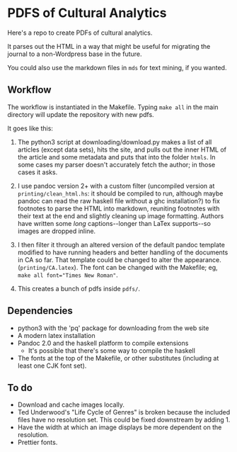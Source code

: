 # PDFS of Cultural Analytics

Here's a repo to create PDFs of cultural analytics.

It parses out the HTML in a way that might be useful for migrating the journal to a non-Wordpress base in the future.

You could also use the markdown files in `mds` for text mining, if you wanted.

## Workflow

The workflow is instantiated in the Makefile. Typing `make all` in the main directory will update the repository with new pdfs.

It goes like this:

1. The python3 script at downloading/download.py makes a list of all
   articles (except data sets), hits the site, and pulls out the inner
   HTML of the article and some metadata and puts that into the folder
   `htmls`. In some cases my parser doesn't accurately fetch the
   author; in those cases it asks.

2. I use pandoc version 2+ with a custom filter (uncompiled version at
   `printing/clean_html.hs`: it should be compiled to run, although
   maybe pandoc can read the raw haskell file without a ghc
   installation?) to fix footnotes to parse the HTML into markdown,
   reuniting footnotes with their text at the end and slightly
   cleaning up image formatting. Authors have written some *long*
   captions--longer than LaTex supports--so images are dropped inline.


3. I then filter it through an altered version of the default pandoc
   template modified to have running headers and better handling of
   the documents in CA so far.  That template could be changed to
   alter the appearance. (`printing/CA.latex`).  The font can be
   changed with the Makefile; eg, `make all font="Times New Roman"`.

3. This creates a bunch of pdfs inside `pdfs/`.


## Dependencies

* python3 with the 'pq' package for downloading from the web site
* A modern latex installation
* Pandoc 2.0 and the haskell platform to compile extensions
  * It's possible that there's some way to compile the haskell 
* The fonts at the top of the Makefile, or other substitutes (including at least one CJK font set).
  
## To do

* Download and cache images locally.
* Ted Underwood's "Life Cycle of Genres" is broken because the included files have no resolution set. This could be fixed downstream
  by adding 1. 
* Have the width at which an image displays be more dependent on the resolution.
* Prettier fonts.
